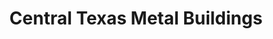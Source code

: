 ---
title: "Central Texas Metal Buildings"
url: /belton/central-texas-metal-buildings/
shop: trade
---